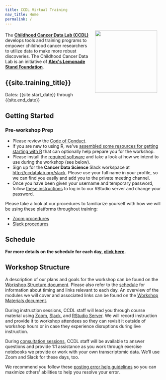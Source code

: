 ```yaml
---
title: CCDL Virtual Training
nav_title: Home
permalink: /
---
```



<p><img style = "padding: 0 15px; float: right;" img src = "workshop/screenshots/alsf-ccdl-stacked-logo.png" width = "200"></p>
<p style="margin-top: 20px;"> </p>
<p>
The <b><a href="https://www.ccdatalab.org/" title="Alex's Lemonade Stand Foundation">Childhood Cancer Data Lab (CCDL)</a></b> develops tools and training programs to empower childhood cancer researchers to utilize  data to make more robust discoveries. 
The Childhood Cancer Data Lab is an initiative of <b><a href="https://www.alexslemonade.org/" title="Alex's Lemonade Stand Foundation">Alex's Lemonade Stand Foundation</a></b>.
</p>

## {{site.training_title}}

Dates: {{site.start_date}} through {{site.end_date}}

## Getting Started


### Pre-workshop Prep

* Please review the [Code of Conduct](../code-of-conduct.md).
* If you are new to using R, we've [assembled some resources for getting starting with R](../optional-workshop-prep/R-prep.md#pre-workshop-prep-for-r-programming) that can optionally help prepare you for the workshop.
* Please install the [required software](software-setup.md) and take a look at how we intend to use during the workshop (see below).
* Sign up for the **Cancer Data Science** Slack workspace at <http://ccdatalab.org/slack>. Please use your full name in your profile, so we can find you easily and add you to the private meeting channel.
* Once you have been given your username and temporary password, follow [these instructions](../virtual-setup/rstudio-login.md) to log in to our RStudio server and change your password.

Please take a look at our procedures to familiarize yourself with how we will be using these platforms throughout training:

* [Zoom procedures](../virtual-setup/zoom-procedures.md)
* [Slack procedures](../virtual-setup/slack-procedures.md)

## Schedule

<!-- Introduce general schedule here -->

**For more details on the schedule for each day, [click here](SCHEDULE.md).**

## Workshop Structure

A description of our plans and goals for the workshop can be found on the [Workshop Structure document](workshop-structure.md). Please also refer to the [schedule](SCHEDULE.md) for information about timing and links relevant to each day.
An overview of the modules we will cover and associated links can be found on the [Workshop Materials document](workshop-materials.md).

During instruction sessions, CCDL staff will lead you through course material using [Zoom](../virtual-setup/zoom-procedures.md), [Slack](../virtual-setup/slack-procedures.md), and [RStudio Server](../virtual-setup/rstudio-login.md).
We will record instruction and provide it to workshop attendees so they can revisit it outside of workshop hours or in case they experience disruptions during live instruction.

During [consultation sessions](resources-for-consultation-sessions.md), CCDL staff will be available to answer questions and provide 1:1 assistance as you work through exercise notebooks we provide or work with your own transcriptomic data.
We’ll use Zoom and Slack for these days, too.

We recommend you follow these [posting error help guidelines](posting-error-guidelines.md) so you can maximize others' abilities to help you resolve your error.
